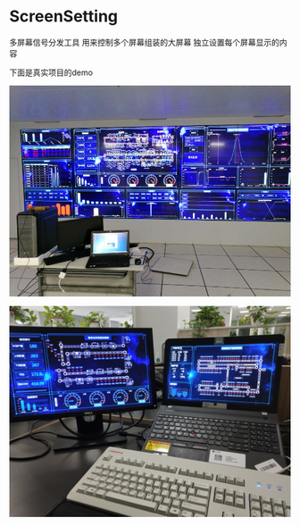 # ScreenSetting
多屏幕信号分发工具  用来控制多个屏幕组装的大屏幕  独立设置每个屏幕显示的内容

下面是真实项目的demo  

![1.jpg](https://github.com/ZJ69719496/ScreenSetting/blob/master/1.jpg)  

![2.jpg](https://github.com/ZJ69719496/ScreenSetting/blob/master/2.jpg)  
